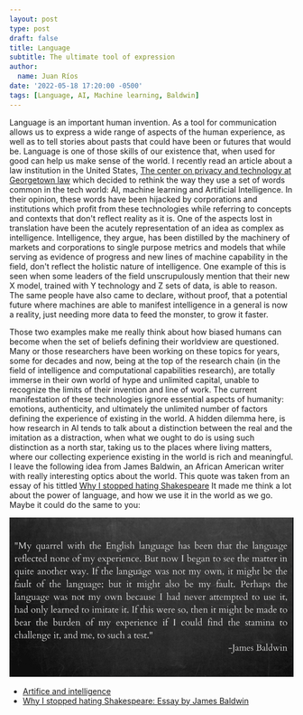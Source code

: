 ```yaml
---
layout: post
type: post
draft: false
title: Language
subtitle: The ultimate tool of expression
author:
  name: Juan Ríos
date: '2022-05-18 17:20:00 -0500'
tags: [Language, AI, Machine learning, Baldwin]
---
```

 Language is an important human invention. As a tool for communication allows us to express a wide range of aspects of the human experience, as well as to tell stories about pasts that could have been or futures that would be. Language is one of those skills of our existence that, when used for good can help us make sense of the world. 
 I recently read an article about a law institution in the United States, [The center on privacy and technology at Georgetown law](https://techpolicy.press/artifice-and-intelligence/) which decided to rethink the way they use a set of words common in the tech world: AI, machine learning and Artificial Intelligence. In their opinion, these words have been hijacked by corporations and institutions which profit from these technologies while referring to concepts and contexts that don't reflect reality as it is. One of the aspects lost in translation have been the acutely representation of an idea as complex as intelligence. Intelligence, they argue, has been distilled by the machinery of markets and corporations to single purpose metrics and models that while serving as evidence of progress and new lines of machine capability in the field, don't reflect the holistic nature of intelligence. One example of this is seen when some leaders of the field unscrupulously mention that their new X model, trained with Y technology and Z sets of data, is able to reason. The same people have also came to declare, without proof, that a potential future where machines are able to manifest intelligence in a general is now a reality, just needing more data to feed the monster, to grow it faster.
  
Those two examples make me really think about how biased humans can become when the set of beliefs defining their worldview are questioned. Many or those researchers have been working on these topics for years, some for decades and now, being at the top of the research chain (in the field of intelligence and computational capabilities research), are totally immerse in their own world of hype and unlimited capital, unable to recognize the limits of their invention and line of work. The current manifestation of these technologies ignore essential aspects of humanity: emotions, authenticity, and ultimately the unlimited number of factors defining the experience of existing in the world. A hidden dilemma here, is how research in AI tends to talk about a distinction between the real and the imitation as a distraction, when what we ought to do is using such distinction as a north star, taking us to the places where living matters, where our collecting experience existing in the world is rich and meaningful. I leave the following idea from James Baldwin, an African American writer with really interesting optics about the world. This quote was taken from an essay of his tittled [Why I stopped hating Shakespeare](https://www.folger.edu/sites/default/files/Why%20I%20Stopped%20Hating%20Shakespeare_JamesBaldwin.pdf) It made me think a lot about the power of language, and how we use it in the world as we go. Maybe it could do the same to you:

<img class="ui right floated rounded image zoom medium-amp1_1" src="../images/blog/james-baldwin-language.png">

- [Artifice and intelligence](https://techpolicy.press/artifice-and-intelligence/)
- [Why I stopped hating Shakespeare: Essay by James Baldwin](https://www.folger.edu/sites/default/files/Why%20I%20Stopped%20Hating%20Shakespeare_JamesBaldwin.pdf)


